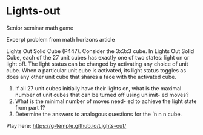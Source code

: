 # Lights-out
Senior seminar math game

Excerpt problem from math horizons article

Lights Out Solid Cube (P447). Consider the 3x3x3
cube. In Lights Out Solid Cube, each of the 27 unit
cubes has exactly one of two states: light on or light
off. The light status can be changed by activating
any choice of unit cube. When a particular unit cube
is activated, its light status toggles as does any other
unit cube that shares a face with the activated cube.

1) If all 27 unit cubes initially have their lights
on, what is the maximal number of unit
cubes that can be turned off using unlimit-
ed moves?
2) What is the minimal number of moves need-
ed to achieve the light state from part 1?
3) Determine the answers to analogous
questions for the  ́  ́n n n cube.

Play here: https://g-temple.github.io/Lights-out/

